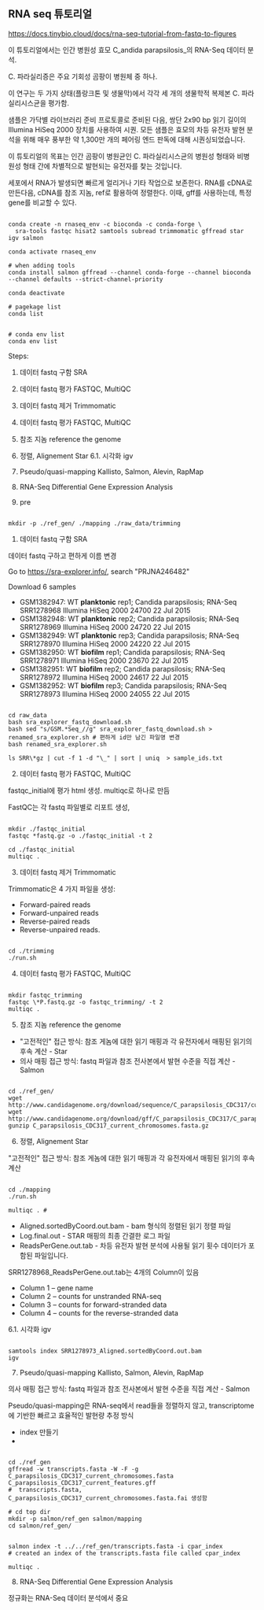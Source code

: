 ## RNA seq 튜토리얼

https://docs.tinybio.cloud/docs/rna-seq-tutorial-from-fastq-to-figures


이 튜토리얼에서는 인간 병원성 효모 C_andida parapsilosis_의 RNA-Seq 데이터 분석.

C. 파라실리증은 주요 기회성 곰팡이 병원체 중 하나.

이 연구는 두 가지 상태(플랑크톤 및 생물막)에서 각각 세 개의 생물학적 복제본 C. 파라실리시스균을 평가함.

샘플은 가닥별 라이브러리 준비 프로토콜로 준비된 다음, 쌍단 2x90 bp 읽기 길이의 Illumina HiSeq 2000 장치를 사용하여 시퀀. 모든 샘플은 효모의 차등 유전자 발현 분석을 위해 매우 풍부한 약 1,300만 개의 페어링 엔드 판독에 대해 시퀀싱되었습니다.

이 튜토리얼의 목표는 인간 곰팡이 병원균인 C. 파라실리시스균의 병원성 형태와 비병원성 형태 간에 차별적으로 발현되는 유전자를 찾는 것입니다.


세포에서 RNA가 발생되면 빠르게 얼리거나 기타 작업으로 보존한다.
RNA를 cDNA로 만든다음, cDNA를 참조 지놈, ref로 활용하여 정렬한다.
이때, gff를 사용하는데, 특정 gene를 비교할 수 있다.

~~~~

conda create -n rnaseq_env -c bioconda -c conda-forge \
  sra-tools fastqc hisat2 samtools subread trimmomatic gffread star igv salmon 

conda activate rnaseq_env

# when adding tools
conda install salmon gffread --channel conda-forge --channel bioconda  --channel defaults --strict-channel-priority

conda deactivate

# pagekage list
conda list


# conda env list
conda env list

~~~~

Steps:
 1. 데이터 fastq 구함           SRA
 2. 데이터 fastq 평가           FASTQC, MultiQC
 3. 데이터 fastq 제거           Trimmomatic 
 4. 데이터 fastq 평가           FASTQC, MultiQC
 5. 참조 지놈 reference the genome
 6. 정렬, Alignement            Star
 6.1. 시각화                    igv
 7. Pseudo/quasi-mapping        Kallisto, Salmon, Alevin, RapMap
 8. RNA-Seq Differential Gene Expression Analysis

0. pre

~~~~

mkdir -p ./ref_gen/ ./mapping ./raw_data/trimming

~~~~


1. 데이터 fastq 구함           SRA

데이터 fastq 구하고 편하게 이름 변경

Go to https://sra-explorer.info/,  search "PRJNA246482"

Download 6 samples
 * GSM1382947: WT **planktonic** rep1; Candida parapsilosis; RNA-Seq   SRR1278968  Illumina HiSeq 2000   24700   22 Jul 2015
 * GSM1382948: WT **planktonic** rep2; Candida parapsilosis; RNA-Seq   SRR1278969  Illumina HiSeq 2000   24720   22 Jul 2015
 * GSM1382949: WT **planktonic** rep3; Candida parapsilosis; RNA-Seq   SRR1278970  Illumina HiSeq 2000   24220   22 Jul 2015
 * GSM1382950: WT **biofilm** rep1; Candida parapsilosis; RNA-Seq  SRR1278971  Illumina HiSeq 2000   23670   22 Jul 2015
 * GSM1382951: WT **biofilm** rep2; Candida parapsilosis; RNA-Seq  SRR1278972  Illumina HiSeq 2000   24617   22 Jul 2015
 * GSM1382952: WT **biofilm** rep3; Candida parapsilosis; RNA-Seq  SRR1278973  Illumina HiSeq 2000   24055   22 Jul 2015


~~~~

cd raw_data
bash sra_explorer_fastq_download.sh
bash sed "s/GSM.*Seq_//g" sra_explorer_fastq_download.sh > renamed_sra_explorer.sh # 편하게 id만 남긴 파일명 변경
bash renamed_sra_explorer.sh

ls SRR\*gz | cut -f 1 -d "\_" | sort | uniq  > sample_ids.txt

~~~~

2. 데이터 fastq 평가           FASTQC, MultiQC

fastqc_initial에 평가 html 생성. multiqc로 하나로 만듬

FastQC는 각 fastq 파일별로 리포트 생성,

~~~~

mkdir ./fastqc_initial
fastqc *fastq.gz -o ./fastqc_initial -t 2

cd ./fastqc_initial
multiqc .

~~~~


3. 데이터 fastq 제거           Trimmomatic 

Trimmomatic은 4 가지 파일을 생성:
 * Forward-paired reads
 * Forward-unpaired reads
 * Reverse-paired reads
 * Reverse-unpaired reads.

~~~~

cd ./trimming
./run.sh

~~~~

4. 데이터 fastq 평가           FASTQC, MultiQC

~~~~

mkdir fastqc_trimming
fastqc \*P.fastq.gz -o fastqc_trimming/ -t 2
multiqc .

~~~~

5. 참조 지놈 reference the genome

* "고전적인" 접근 방식: 참조 게놈에 대한 읽기 매핑과 각 유전자에서 매핑된 읽기의 후속 계산 - Star
* 의사 매핑 접근 방식: fastq 파일과 참조 전사본에서 발현 수준을 직접 계산 - Salmon

~~~~

cd ./ref_gen/
wget http://www.candidagenome.org/download/sequence/C_parapsilosis_CDC317/current/C_parapsilosis_CDC317_current_chromosomes.fasta.gz
wget http://www.candidagenome.org/download/gff/C_parapsilosis_CDC317/C_parapsilosis_CDC317_current_features.gff
gunzip C_parapsilosis_CDC317_current_chromosomes.fasta.gz

~~~~

6. 정렬, Alignement           Star

"고전적인" 접근 방식: 참조 게놈에 대한 읽기 매핑과 각 유전자에서 매핑된 읽기의 후속 계산

~~~~

cd ./mapping
./run.sh

multiqc . #

~~~~

 * Aligned.sortedByCoord.out.bam - bam 형식의 정렬된 읽기 정렬 파일
 * Log.final.out - STAR 매핑의 최종 간결한 로그 파일
 * ReadsPerGene.out.tab - 차등 유전자 발현 분석에 사용될 읽기 횟수 데이터가 포함된 파일입니다.

SRR1278968_ReadsPerGene.out.tab는 4개의 Column이 있음

 * Column 1 – gene name
 * Column 2 – counts for unstranded RNA-seq
 * Column 3 – counts for forward-stranded data
 * Column 4 – counts for the reverse-stranded data



6.1. 시각화                    igv

~~~~

samtools index SRR1278973_Aligned.sortedByCoord.out.bam
igv

~~~~


7. Pseudo/quasi-mapping       Kallisto, Salmon, Alevin, RapMap

의사 매핑 접근 방식: fastq 파일과 참조 전사본에서 발현 수준을 직접 계산 - Salmon

Pseudo/quasi-mapping은 RNA-seq에서 read들을 정렬하지 않고, transcriptome에 기반한 빠르고 효율적인 발현량 추정 방식

 * index 만들기
 *

~~~~

cd ./ref_gen
gffread -w transcripts.fasta -W -F -g C_parapsilosis_CDC317_current_chromosomes.fasta C_parapsilosis_CDC317_current_features.gff
#  transcripts.fasta, C_parapsilosis_CDC317_current_chromosomes.fasta.fai 생성함

# cd top dir
mkdir -p salmon/ref_gen salmon/mapping
cd salmon/ref_gen/


salmon index -t ../../ref_gen/transcripts.fasta -i cpar_index
# created an index of the transcripts.fasta file called cpar_index

multiqc .

~~~~


8. RNA-Seq Differential Gene Expression Analysis

정규화는 RNA-Seq 데이터 분석에서 중요







